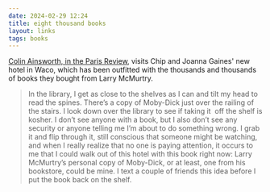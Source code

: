 ```yaml
---
date: 2024-02-29 12:24
title: eight thousand books
layout: links
tags: books
---
```


[Colin Ainsworth, in the Paris Review](https://www.theparisreview.org/blog/2024/02/29/fixer-upper-larry-mcmurtrys-library/), visits Chip and Joanna Gaines' new hotel in Waco, which has been outfitted with the thousands and thousands of books they bought from Larry McMurtry.

> In the library, I get as close to the shelves as I can and tilt my head to read the spines. There’s a copy of Moby-Dick just over the railing of the stairs. I look down over the library to see if taking it  off the shelf is kosher. I don’t see anyone with a book, but I also don’t see any security or anyone telling me I’m about to do something wrong. I grab it and flip through it, still conscious that someone might be watching, and when I really realize that no one is paying attention, it occurs to me that I could walk out of this hotel with this book right now: Larry McMurtry’s personal copy of Moby-Dick, or at least, one from his bookstore, could be mine. I text a couple of friends this idea before I put the book back on the shelf.
